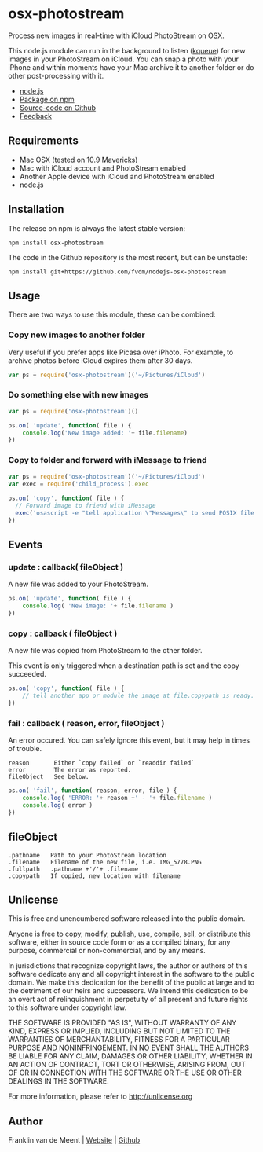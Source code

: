 osx-photostream
===============

Process new images in real-time with iCloud PhotoStream on OSX.

This node.js module can run in the background to listen ([kqueue](http://en.wikipedia.org/wiki/Kqueue)) for new images
in your PhotoStream on iCloud. You can snap a photo with your iPhone and within moments have your Mac archive it to another folder or do other post-processing with it.


* [node.js](http://nodejs.org)
* [Package on npm](http://npmjs.org/package/osx-photostream)
* [Source-code on Github](https://github.com/fvdm/nodejs-osx-photostream)
* [Feedback](https://github.com/fvdm/nodejs-osx-photostream/issues)


Requirements
------------

* Mac OSX (tested on 10.9 Mavericks)
* Mac with iCloud account and PhotoStream enabled
* Another Apple device with iCloud and PhotoStream enabled
* node.js


Installation
------------

The release on npm is always the latest stable version:

`npm install osx-photostream`


The code in the Github repository is the most recent, but can be unstable:

`npm install git+https://github.com/fvdm/nodejs-osx-photostream`


Usage
-----

There are two ways to use this module, these can be combined:


### Copy new images to another folder

Very useful if you prefer apps like Picasa over iPhoto. For example, to archive photos before iCloud expires them after 30 days.

```js
var ps = require('osx-photostream')('~/Pictures/iCloud')
```


### Do something else with new images

```js
var ps = require('osx-photostream')()

ps.on( 'update', function( file ) {
	console.log('New image added: '+ file.filename)
})
```


### Copy to folder and forward with iMessage to friend

```js
var ps = require('osx-photostream')('~/Pictures/iCloud')
var exec = require('child_process').exec
 
ps.on( 'copy', function( file ) {
  // Forward image to friend with iMessage
  exec('osascript -e "tell application \"Messages\" to send POSIX file \"'+ file.copypath +'\" to buddy \"friend@email.tld\" of service \"E:my@email.tld\""')
})
```


Events
------

### update : callback( fileObject )

A new file was added to your PhotoStream.

```js
ps.on( 'update', function( file ) {
	console.log( 'New image: '+ file.filename )
})
```


### copy : callback ( fileObject )

A new file was copied from PhotoStream to the other folder.

This event is only triggered when a destination path is set and the copy succeeded.

```js
ps.on( 'copy', function( file ) {
	// tell another app or module the image at file.copypath is ready.
})
```


### fail : callback ( reason, error, fileObject )

An error occured. You can safely ignore this event, but it may help in times of trouble.

	reason       Either `copy failed` or `readdir failed`
	error        The error as reported.
	fileObject   See below.

```js
ps.on( 'fail', function( reason, error, file ) {
	console.log( 'ERROR: '+ reason +' - '+ file.filename )
	console.log( error )
})
```


fileObject
----------

	.pathname   Path to your PhotoStream location
	.filename   Filename of the new file, i.e. IMG_5778.PNG
	.fullpath   .pathname +'/'+ .filename
	.copypath   If copied, new location with filename


Unlicense
---------

This is free and unencumbered software released into the public domain.

Anyone is free to copy, modify, publish, use, compile, sell, or
distribute this software, either in source code form or as a compiled
binary, for any purpose, commercial or non-commercial, and by any
means.

In jurisdictions that recognize copyright laws, the author or authors
of this software dedicate any and all copyright interest in the
software to the public domain. We make this dedication for the benefit
of the public at large and to the detriment of our heirs and
successors. We intend this dedication to be an overt act of
relinquishment in perpetuity of all present and future rights to this
software under copyright law.

THE SOFTWARE IS PROVIDED "AS IS", WITHOUT WARRANTY OF ANY KIND,
EXPRESS OR IMPLIED, INCLUDING BUT NOT LIMITED TO THE WARRANTIES OF
MERCHANTABILITY, FITNESS FOR A PARTICULAR PURPOSE AND NONINFRINGEMENT.
IN NO EVENT SHALL THE AUTHORS BE LIABLE FOR ANY CLAIM, DAMAGES OR
OTHER LIABILITY, WHETHER IN AN ACTION OF CONTRACT, TORT OR OTHERWISE,
ARISING FROM, OUT OF OR IN CONNECTION WITH THE SOFTWARE OR THE USE OR
OTHER DEALINGS IN THE SOFTWARE.

For more information, please refer to <http://unlicense.org>


Author
------

Franklin van de Meent
| [Website](http://frankl.in)
| [Github](https://github.com/fvdm)
